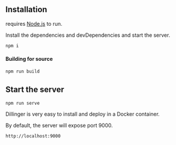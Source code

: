 ## Installation

requires [Node.js](https://nodejs.org/) to run.

Install the dependencies and devDependencies and start the server.

```sh
npm i
```

#### Building for source

```sh
npm run build
```

## Start the server

```sh
npm run serve
```
Dillinger is very easy to install and deploy in a Docker container.

By default, the server will expose port 9000.

```sh
http://localhost:9000
```